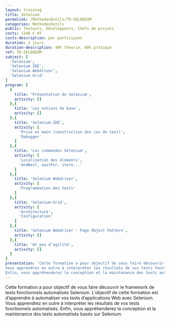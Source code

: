 ```yaml
---
layout: training
title: Selenium
permalink: /MethodesOutils/TR-SELENIUM
categories: MethodesOutils
public: Testeurs, Développeurs, Chefs de projets
costs: 1140 € HT
costs-description: par participant
duration: 2 jours
duration-description: 40% théorie, 60% pratique
ref: TR-SELENIUM
subject: [
  'Selenium',
  'Selenium IDE',
  'Selenium Webdriver',
  'Selenium Grid'
]
program: [
  {
    title: 'Présentation de Selenium',
    activity: []
  },{
    title: 'Les notions de base',
    activity: []
  },{
    title: 'Selenium-IDE',
    activity: [
      'Prise en main (construction des cas de test)',
      'Debugger'
    ]
  },{
    title: 'Les commandes Selenium',
    activity: [
      'Localisation des éléments',
      'AndWait, waitFor, store...'
    ]
  },{
    title: 'Selenium Webdriver',
    activity: [
      'Programmation des tests'
    ]
  },{
    title: 'Selenium-Grid',
    activity: [
      'Architecture',
      'Configuration'
    ]
  },{
    title: 'Selenium Webdriver - Page Object Pattern',
    activity: []
  },{
    title: 'Un peu d’agilité',
    activity: []
  }
]
presentation: 'Cette formation a pour objectif de vous faire découvrir le framework de tests fonctionnels automatisés Selenium. L’objectif de cette formation est d’apprendre à automatiser vos tests d’applications Web avec Selenium.
Vous apprendrez en outre à interpréter les résultats de vos tests fonctionnels automatisés.
Enfin, vous appréhenderez la conception et la maintenance des tests automatisés basés sur Selenium.'
---
```


Cette formation a pour objectif de vous faire découvrir le framework de tests fonctionnels automatisés Selenium. L’objectif de cette formation est d’apprendre à automatiser vos tests d’applications Web avec Selenium.  
Vous apprendrez en outre à interpréter les résultats de vos tests fonctionnels automatisés.
Enfin, vous appréhenderez la conception et la maintenance des tests automatisés basés sur Selenium.  
